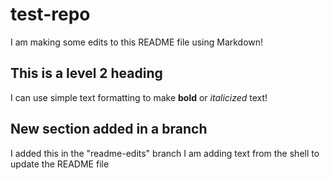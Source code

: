 # test-repo

I am making some edits to this README file using Markdown!

## This is a level 2 heading

I can use simple text formatting to make **bold** or *italicized* text!

## New section added in a branch

I added this in the "readme-edits" branch
I am adding text from the shell to update the README file

